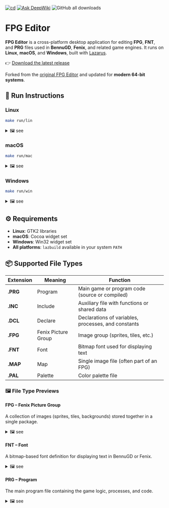 [![cd](https://github.com/humbertodias/fpg-editor/actions/workflows/cd.yml/badge.svg)](https://github.com/humbertodias/fpg-editor/actions/workflows/cd.yml)
[![Ask DeepWiki](https://deepwiki.com/badge.svg)](https://deepwiki.com/humbertodias/fpg-editor)
![GitHub all downloads](https://img.shields.io/github/downloads/humbertodias/fpg-editor/total)

# FPG Editor

**FPG Editor** is a cross-platform desktop application for editing **FPG**, **FNT**, and **PRG** files used in **BennuGD**, **Fenix**, and related game engines.
It runs on **Linux**, **macOS**, and **Windows**, built with [Lazarus](https://www.lazarus-ide.org/index.php?page=downloads).

👉 [Download the latest release](https://github.com/humbertodias/fpg-editor/releases)

Forked from the [original FPG Editor](https://code.google.com/archive/p/fpg-editor/downloads) and updated for **modern 64-bit systems**.

## 🚀 Run Instructions

### Linux

```bash
make run/lin
```

<details>
  <summary>🖼️ see</summary>
  <p align="center">
    <img width="538" height="372" alt="Screenshot Linux" src="https://github.com/user-attachments/assets/4d9c36d4-b7ac-4b4d-9964-ed372f6929bd" />
  </p>
</details>

### macOS

```bash
make run/mac
```

<details>
  <summary>🖼️ see</summary>
  <p align="center">
    <img width="528" height="325" alt="Screenshot macOS" src="https://github.com/user-attachments/assets/46c77c75-335a-4321-b7d7-f172ca7c3e97" />
  </p>
</details>

### Windows

```bash
make run/win
```

<details>
  <summary>🖼️ see</summary>
  <p align="center">
    <img width="418" height="237" alt="Screenshot Windows" src="https://github.com/user-attachments/assets/7f95de45-0495-4a1a-b434-5bd5abab590e" />
  </p>
</details>

## ⚙️ Requirements

* **Linux**: GTK2 libraries
* **macOS**: Cocoa widget set
* **Windows**: Win32 widget set
* **All platforms**: `lazbuild` available in your system `PATH`

## 📦 Supported File Types

| Extension | Meaning             | Function                                            |
| --------- | ------------------- | --------------------------------------------------- |
| **.PRG**  | Program             | Main game or program code (source or compiled)      |
| **.INC**  | Include             | Auxiliary file with functions or shared data        |
| **.DCL**  | Declare             | Declarations of variables, processes, and constants |
| **.FPG**  | Fenix Picture Group | Image group (sprites, tiles, etc.)                  |
| **.FNT**  | Font                | Bitmap font used for displaying text                |
| **.MAP**  | Map                 | Single image file (often part of an FPG)            |
| **.PAL**  | Palette             | Color palette file                                  |


### 🖼️ File Type Previews

#### **FPG – Fenix Picture Group**

A collection of images (sprites, tiles, backgrounds) stored together in a single package.
<details>
  <summary>🖼️ see</summary>
<p align="center">
  <img width="820" height="532" alt="FPG Example" src="https://github.com/user-attachments/assets/6cf9247d-5a3b-48b0-8068-719a35fa0473" />
</p>
</details>

#### **FNT – Font**

A bitmap-based font definition for displaying text in BennuGD or Fenix.
<details>
  <summary>🖼️ see</summary>
<p align="center">
  <img width="820" height="670" alt="FNT Example" src="https://github.com/user-attachments/assets/b20ba081-4a78-4ff4-8195-ac1c4b55a48e" />
</p>
</details>

#### **PRG – Program**

The main program file containing the game logic, processes, and code.
<details>
  <summary>🖼️ see</summary>
<p align="center">
  <img width="831" height="711" alt="PRG Example" src="https://github.com/user-attachments/assets/1390da96-4c8b-45b1-992c-ac6c4f3081c6" />
</p>
</details>
